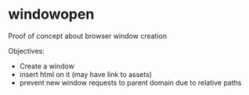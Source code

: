 # windowopen
Proof of concept about browser window creation

Objectives:
- Create a window
- insert html on it (may have link to assets)
- prevent new window requests to parent domain due to relative paths
